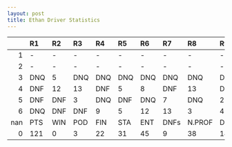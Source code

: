 ```yaml
---
layout: post 
title: Ethan Driver Statistics
--- 
```


|     | R1   | R2   | R3   | R4   | R5   | R6   | R7   | R8     | R9   | R10   | R11   | R12   | Points   | Pos   |
|----:|:-----|:-----|:-----|:-----|:-----|:-----|:-----|:-------|:-----|:------|:------|:------|:---------|:------|
|   1 | -    | -    | -    | -    | -    | -    | -    | -      | -    | -     | -     | -     | nan      | nan   |
|   2 | -    | -    | -    | -    | -    | -    | -    | -      | -    | -     | -     | -     | nan      | nan   |
|   3 | DNQ  | 5    | DNQ  | DNQ  | DNQ  | DNQ  | DNQ  | DNQ    | DNQ  | DNQ   | DNQ   | 16    | 8.0      | 19.0  |
|   4 | DNF  | 12   | 13   | DNF  | 5    | 8    | DNF  | 13     | DNF  | 10    | 9     | 11    | 14.0     | 18.0  |
|   5 | DNF  | DNF  | 3    | DNQ  | DNF  | DNQ  | 7    | DNQ    | 2    | 4     | 4     | 5     | 67.0     | 7.0   |
|   6 | DNQ  | DNF  | DNF  | 9    | 5    | 12   | 13   | 3      | 4    | nan   | nan   | nan   | 32.0     | 10.0  |
| nan | PTS  | WIN  | POD  | FIN  | STA  | ENT  | DNFs | N.PROF | DNQ  | %FIN  | PPR   | BST   | CHA      | RNK   |
|   0 | 121  | 0    | 3    | 22   | 31   | 45   | 9    | 38     | 14   | 70.97 | 2.69  | 2     | 0.0      | 16.0  |